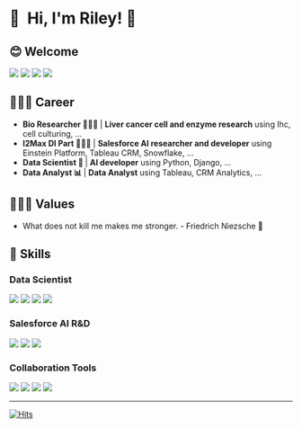 

<p>
  <h1>👋&nbsp; Hi, I'm Riley! 👋&nbsp;  </h1>
  
  <h2> 😊 Welcome </h2>
  <p>
      <a href="https://rileyko.github.io/" target="_blank"><img src="https://img.shields.io/badge/TistoryBlog-DD0B78?style=flat-square&logo=GitHub%20Sponsors&logoColor=white"/></a>
        <a href="https://woodeem.tistory.com/" target="_blank"><img src="https://img.shields.io/badge/JekyllBlog-CC0000?style=flat-square&logo=Jekyll&logoColor=white"/></a>
      <a href="mailto:kowlkh@gmail.com" target="_blank"><img src="https://img.shields.io/badge/kowlkh@gmail.com-EA4335?style=flat-square&logo=Gmail&logoColor=white"/></a>
      <a href="https://www.linkedin.com/in/woolim-ko-205917195/" target="_blank"><img src="https://img.shields.io/badge/WoolimKo-0A66C2?style=flat-square&logo=Linkedin&logoColor=white"/></a>
  </p>

  <h2> 👩🏻‍💼 Career </h2> 
  <ul>
      <li><b> Bio Researcher 👩🏻‍🔬  </b> | <b>Liver cancer cell and enzyme research</b> using Ihc, cell culturing, ...</li>
      <li><b> I2Max DI Part  👩🏻‍💻  </b>  | <b>Salesforce AI researcher and developer</b> using Einstein Platform, Tableau CRM, Snowflake, ...</li>
      <li><b> Data Scientist 🐍  </b>  | <b>AI developer</b> using Python, Django, ...</li>
      <li><b> Data Analyst   📊  </b>  | <b>Data Analyst</b> using Tableau, CRM Analytics, ...</li>
  </ul>
  
  <h2> 🙋🏻‍♀️ Values</h2> 
  <ul>
    <li> What does not kill me makes me stronger. - Friedrich Niezsche 🦾 </li>
  </ul>
  

</p>

<h2> 💪 Skills </h2>
<h3>  Data Scientist </h3>
<p>
  <img src="https://img.shields.io/badge/Python-3776AB?style=flat-square&logo=Python&logoColor=white"/>
  <img src="https://img.shields.io/badge/Django-092E20?style=flat-square&logo=Django&logoColor=white"/>
  <img src="https://img.shields.io/badge/TensorFlow-FF6F00?style=flat-square&logo=TensorFlow&logoColor=black"/>
  <img src="https://img.shields.io/badge/ScikitLearn-F7931E?style=flat-square&logo=ScikitLearn&logoColor=white"/>
</p>

<h3> Salesforce AI R&D </h3>
<p>
  <img src="https://img.shields.io/badge/Salesforce-00A1E0?style=flat-square&logo=Salesforce&logoColor=white"/> 
  <img src="https://img.shields.io/badge/Snowflake-29B5E8?style=flat-square&logo=Snowflake&logoColor=white"/>
  <img src="https://img.shields.io/badge/Tableau-E97627?style=flat-square&logo=Tableau&logoColor=white"/>
</p>

<h3>  Collaboration Tools </h3>
<p>
  <img src="https://img.shields.io/badge/Notion-000000?style=flat-square&logo=Notion&logoColor=white"/>
  <img src="https://img.shields.io/badge/Jira-0052CC?style=flat-square&logo=Jira&logoColor=black"/>
  <img src="https://img.shields.io/badge/Slack-4A154B?style=flat-square&logo=Slack&logoColor=white"/>
  <img src="https://img.shields.io/badge/Git-F05032?style=flat-square&logo=Git&logoColor=white"/>
</p>

---

[![Hits](https://hits.seeyoufarm.com/api/count/incr/badge.svg?url=https%3A%2F%2Fgithub.com%2Frileyko&count_bg=%23FBB6FF&title_bg=%23555555&icon=&icon_color=%23E7E7E7&title=hits&edge_flat=false)](https://hits.seeyoufarm.com)
